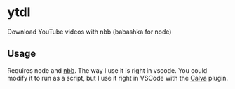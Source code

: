 # ytdl
Download YouTube videos with nbb (babashka for node)

## Usage

Requires node and [nbb](https://github.com/babashka/nbb). The way I use it is right in vscode. You could modify it to run as a script, but I use it right in VSCode with the [Calva](https://calva.io/) plugin.
